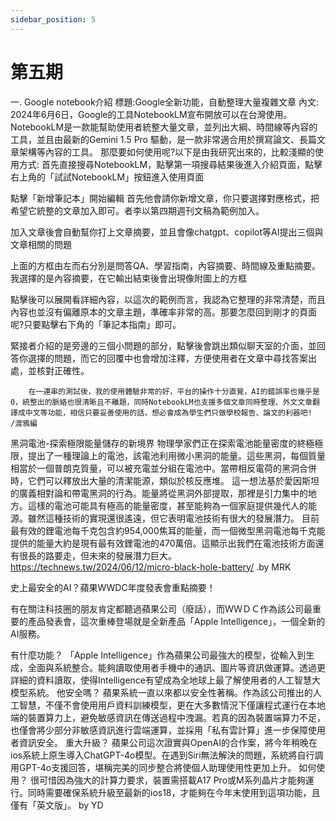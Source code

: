 ```yaml
---
sidebar_position: 5
---
```


# 第五期

一. Google notebook介紹
標題:Google全新功能，自動整理大量複雜文章 
內文:
       2024年6月6日，Google的工具NotebookLM宣布開放可以在台灣使用。NotebookLM是一款能幫助使用者統整大量文章，並列出大綱、時間線等內容的工具，並且由最新的Gemini 1.5 Pro 驅動，是一款非常適合用於撰寫論文、長篇文章架構等內容的工具。
       那麼要如何使用呢?以下是由我研究出來的，比較淺顯的使用方式:
       首先直接搜尋NotebookLM，點擊第一項搜尋結果後進入介紹頁面，點擊右上角的「試試NotebookLM」按鈕進入使用頁面

點擊「新增筆記本」開始編輯
首先他會請你新增文章，你只要選擇對應格式，把希望它統整的文章加入即可。者李以第四期週刊文稿為範例加入。

加入文章後會自動幫你打上文章摘要，並且會像chatgpt、copilot等AI提出三個與文章相關的問題

上面的方框由左而右分別是問答QA、學習指南，內容摘要、時間線及重點摘要。我選擇的是內容摘要，在它輸出結束後會出現像附圖上的方框

點擊後可以展開看詳細內容，以這次的範例而言，我認為它整理的非常清楚，而且內容也並沒有偏離原本的文章主題，準確率非常的高。那要怎麼回到剛才的頁面呢?只要點擊右下角的「筆記本指南」即可。

緊接者介紹的是旁邊的三個小問題的部分，點擊後會跳出類似聊天室的介面，並回答你選擇的問題，而它的回覆中也會增加注釋，方便使用者在文章中尋找答案出處，並核對正確性。

        在一連串的測試後，我的使用體驗非常的好，平台的操作十分直覺，AI的錯誤率也幾乎是0，統整出的脈絡也很清晰且不離題，同時NotebookLM也支援多個文章同時整理、外文文章翻譯成中文等功能，相信只要妥善使用的話，想必會成為學生們只做學校報告、論文的利器吧!                                                                                                                                   /渡鴉編



黑洞電池-探索極限能量儲存的新境界
物理學家們正在探索電池能量密度的終極極限，提出了一種理論上的電池，該電池利用微小黑洞的能量。這些黑洞，每個質量相當於一個普朗克質量，可以被充電並分組在電池中。當帶相反電荷的黑洞合併時，它們可以釋放出大量的清潔能源，類似於核反應堆。
這一想法基於愛因斯坦的廣義相對論和帶電黑洞的行為。能量將從黑洞外部提取，那裡是引力集中的地方。這樣的電池可能具有極高的能量密度，甚至能夠為一個家庭提供幾代人的能源。雖然這種技術的實現還很遙遠，但它表明電池技術有很大的發展潛力。
目前最有效的鋰電池每千克包含約954,000焦耳的能量，而一個微型黑洞電池每千克能提供的能量大約是現有最有效鋰電池的470萬倍。這顯示出我們在電池技術方面還有很長的路要走，但未來的發展潛力巨大。
https://technews.tw/2024/06/12/micro-black-hole-battery/
.by MRK


史上最安全的AI？蘋果WWDC年度發表會重點摘要！

有在關注科技圈的朋友肯定都聽過蘋果公司（廢話），而ＷＷＤＣ作為該公司最重要的產品發表會，這次重棒登場就是全新產品「Apple Intelligence」，一個全新的AI服務。

有什麼功能？
「Apple Intelligence」作為蘋果公司最強大的模型，從輸入到生成，全面與系統整合。能夠讀取使用者手機中的通訊、圖片等資訊做運算。透過更詳細的資料讀取，使得Intelligence有望成為全地球上最了解使用者的人工智慧大模型系統。
他安全嗎？
蘋果系統一直以來都以安全性著稱。作為該公司推出的人工智慧，不僅不會使用用戶資料訓練模型，更在大多數情況下僅讓程式運行在本地端的裝置算力上，避免敏感資訊在傳送過程中洩漏。若真的因為裝置端算力不足，也僅會將少部分非敏感資訊進行雲端運算，並採用「私有雲計算」進一步保障使用者資訊安全。
重大升級？
蘋果公司這次證實與OpenAI的合作案，將今年稍晚在ios系統上原生導入ChatGPT-4o模型。在遇到Siri無法解決的問題，系統將自行調用GPT-4o支援回答，堪稱完美的同步整合將使個人助理使用性更加上升。
如何使用？
很可惜因為強大的計算力要求，裝置需搭載A17 Pro或M系列晶片才能夠運行。同時需要確保系統升級至最新的ios18，才能夠在今年末使用到這項功能，且僅有「英文版」。
	by YD
